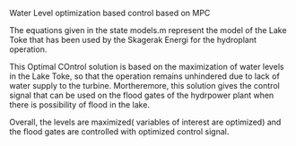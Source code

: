 Water Level optimization based control based on MPC

The equations given in the state models.m represent the model of the Lake Toke that has been used by the Skagerak Energi for the hydroplant operation.

This Optimal COntrol solution is based on the maximization of water levels in the Lake Toke, so that the operation remains unhindered due to lack of water supply to the turbine.
Mortheremore, this solution gives the control signal that can be used on the flood gates of the hydrpower plant when there is possibility of flood in the lake.


Overall, the levels are maximized( variables of interest are optimized) and the flood gates are controlled with optimized control signal.
